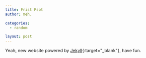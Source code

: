 ```yaml
---
title: Frist Psot
author: meh.

categories:
  - random

layout: post
---
```


Yeah, new website powered by [Jekyll](http://jekyllrb.com/){:target="_blank"}, have fun.
